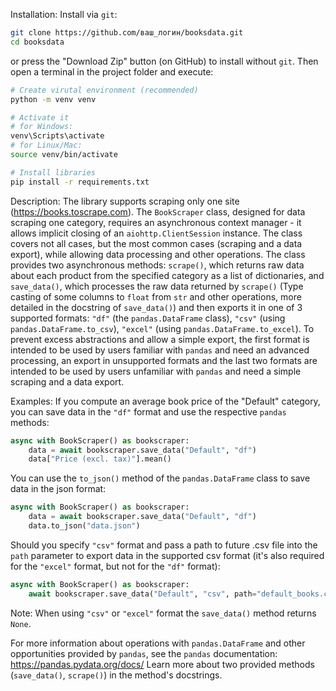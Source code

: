 Installation:
Install via `git`:
```bash
git clone https://github.com/ваш_логин/booksdata.git
cd booksdata
```
or press the "Download Zip" button (on GitHub) to install without `git`.
Then open a terminal in the project folder and execute:
```bash
# Create virutal environment (recommended)
python -m venv venv

# Activate it
# for Windows:
venv\Scripts\activate
# for Linux/Mac:
source venv/bin/activate

# Install libraries
pip install -r requirements.txt
```
Description:
The library supports scraping only one site (https://books.toscrape.com). The `BookScraper` class, designed for data scraping one category, requires an asynchronous context manager - it allows implicit closing of an `aiohttp.ClientSession` instance. The class covers not all cases, but the most common cases (scraping and a data export), while allowing data processing and other operations. The class provides two asynchronous methods: `scrape()`, which returns raw data about each product from the specified category as a list of dictionaries, and `save_data()`, which processes the raw data returned by `scrape()` (Type casting of some columns to `float` from `str` and other operations, more detailed in the docstring of `save_data()`)  and then exports it in one of 3 supported formats: `"df"` (the `pandas.DataFrame` class), `"csv"` (using `pandas.DataFrame.to_csv`), `"excel"` (using `pandas.DataFrame.to_excel`). To prevent excess abstractions and allow a simple export, the first format is intended to be used by users familiar with `pandas` and need an advanced processing, an export in unsupported formats and the last two formats are intended to be used by users unfamiliar with `pandas` and need a simple scraping and a data export. 

Examples:
If you compute an average book price of the "Default" category, you can save data in the `"df"` format and use the respective `pandas` methods:
```python
async with BookScraper() as bookscraper:
	data = await bookscraper.save_data("Default", "df")
	data["Price (excl. tax)"].mean()
```
You can use the `to_json()` method of the `pandas.DataFrame` class to save data in the json format:
```python
async with BookScraper() as bookscraper:
	data = await bookscraper.save_data("Default", "df")
	data.to_json("data.json")
```
Should you specify `"csv"` format and pass a path to future .csv file into the `path` parameter to export data in the supported csv format (it's also required for  the `"excel"` format, but not for the `"df"` format):
```python
async with BookScraper() as bookscraper:
	await bookscraper.save_data("Default", "csv", path="default_books.csv")
```
Note: When using `"csv"` or `"excel"` format the `save_data()` method returns `None`. 

For more information about operations with `pandas.DataFrame` and other opportunities provided by `pandas`, see the `pandas` documentation: https://pandas.pydata.org/docs/ 
Learn more about two provided methods (`save_data()`, `scrape()`) in the method's docstrings. 